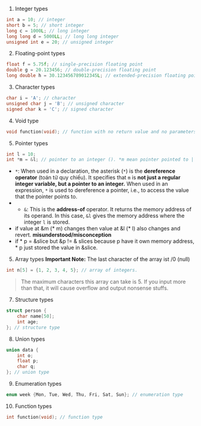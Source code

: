 
1. Integer types
```c
int a = 10; // integer
short b = 5; // short integer
long c = 1000L; // long integer
long long d = 5000LL; // long long integer
unsigned int e = 20; // unsigned integer
```

2. Floating-point types
```c
float f = 5.75f; // single-precision floating point
double g = 20.123456; // double-precision floating point
long double h = 30.123456789012345L; // extended-precision floating point
```

3. Character types
```c
char i = 'A'; // character
unsigned char j = 'B'; // unsigned character
signed char k = 'C'; // signed character
```

4. Void type
```c
void function(void); // function with no return value and no parameters
```

5. Pointer types
```c
int l = 10;
int *m = &l; // pointer to an integer (). *m mean pointer pointed to | &l mean the memory address of l => m pointer pointed to l memory address
```
+ `*`: When used in a declaration, the asterisk (`*`) is the **dereference operator** (toán tử quy chiếu). It specifies that `m` is **not just a regular integer variable, but a pointer to an integer.** When used in an expression, `*` is used to dereference a pointer, i.e., to access the value that the pointer points to.
+ - `&`: This is the **address-of** operator. It returns the memory address of its operand. In this case, `&l` gives the memory address where the integer `l` is stored.
+ if  value at &m (* m) changes then value at &l (* l) also changes and revert. 
**misunderstood/misconception**
+ if * p = &slice but &p != & slices because p have it own memory address, * p just stored the value in &slice. 

5. Array types
**Important Note:** The last character of the array ist /0 (null)
```c
int n[5] = {1, 2, 3, 4, 5}; // array of integers. 
```
> The maximum characters this array can take is 5. If you input more than that, it will cause overflow and output nonsense stuffs.

7. Structure types
```c
struct person {
    char name[50];
    int age;
}; // structure type
```

8. Union types
```c
union data {
    int o;
    float p;
    char q;
}; // union type
```

9. Enumeration types
```c
enum week {Mon, Tue, Wed, Thu, Fri, Sat, Sun}; // enumeration type
```

10. Function types
```c
int function(void); // function type
```